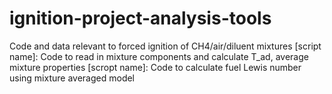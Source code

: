 # ignition-project-analysis-tools
Code and data relevant to forced ignition of CH4/air/diluent mixtures
[script name]: Code to read in mixture components and calculate T_ad, average mixture properties
[scropt name]: Code to calculate fuel Lewis number using mixture averaged model
